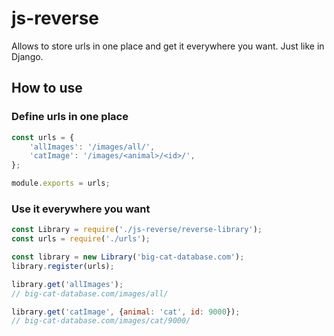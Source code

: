 # js-reverse

Allows to store urls in one place and get it everywhere you want. Just like in Django.

## How to use

### Define urls in one place

```Javascript
const urls = {
    'allImages': '/images/all/',
    'catImage': '/images/<animal>/<id>/',
};

module.exports = urls;
```

### Use it everywhere you want

```Javascript
const Library = require('./js-reverse/reverse-library');
const urls = require('./urls');

const library = new Library('big-cat-database.com');
library.register(urls);

library.get('allImages');
// big-cat-database.com/images/all/

library.get('catImage', {animal: 'cat', id: 9000});
// big-cat-database.com/images/cat/9000/
```